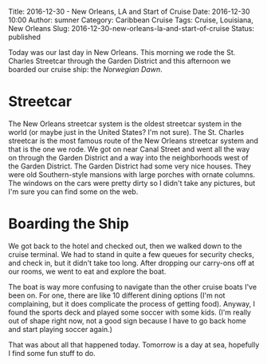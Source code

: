 Title: 2016-12-30 - New Orleans, LA and Start of Cruise
Date: 2016-12-30 10:00
Author: sumner
Category: Caribbean Cruise
Tags: Cruise, Louisiana, New Orleans
Slug: 2016-12-30-new-orleans-la-and-start-of-cruise
Status: published

Today was our last day in New Orleans. This morning we rode the St.
Charles Streetcar through the Garden District and this afternoon we
boarded our cruise ship: the *Norwegian Dawn*.

Streetcar
=========

The New Orleans streetcar system is the oldest streetcar system in the
world (or maybe just in the United States? I'm not sure). The St.
Charles streetcar is the most famous route of the New Orleans streetcar
system and that is the one we rode. We got on near Canal Street and went
all the way on through the Garden District and a way into the
neighborhoods west of the Garden District. The Garden District had some
very nice houses. They were old Southern-style mansions with large
porches with ornate columns. The windows on the cars were pretty dirty
so I didn't take any pictures, but I'm sure you can find some on the
web.

Boarding the Ship
=================

We got back to the hotel and checked out, then we walked down to the
cruise terminal. We had to stand in quite a few queues for security
checks, and check in, but it didn't take too long. After dropping our
carry-ons off at our rooms, we went to eat and explore the boat.

The boat is way more confusing to navigate than the other cruise boats
I've been on. For one, there are like 10 different dining options (I'm
not complaining, but it does complicate the process of getting food).
Anyway, I found the sports deck and played some soccer with some kids.
(I'm really out of shape right now, not a good sign because I have to go
back home and start playing soccer again.)

That was about all that happened today. Tomorrow is a day at sea,
hopefully I find some fun stuff to do.
